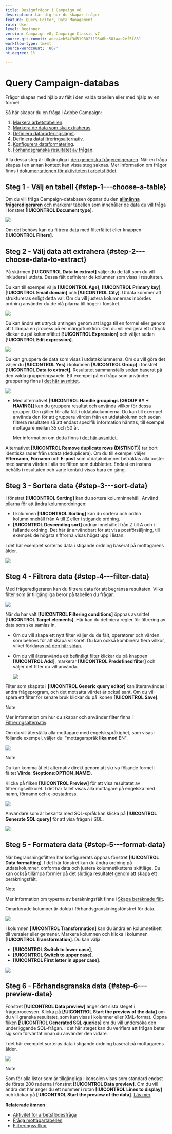 ```yaml
---
title: Designfrågor i Campaign v8
description: Lär dig hur du skapar frågor
feature: Query Editor, Data Management
role: User
level: Beginner
version: Campaign v8, Campaign Classic v7
source-git-commit: adea4eb54f3d519802119646bc501aae2ef5f831
workflow-type: tm+mt
source-wordcount: '867'
ht-degree: 1%

---
```


# Query Campaign-databas

Frågor skapas med hjälp av fält i den valda tabellen eller med hjälp av en formel.

Så här skapar du en fråga i Adobe Campaign:

1. [Markera arbetstabellen](#step-1---choose-a-table).
1. [Markera de data som ska extraheras](#step-2---choose-data-to-extract).
1. [Definiera datarorteringsläget](#step-3---sort-data).
1. [Definiera datafiltreringsalternativ](#step-4---filter-data).
1. [Konfigurera dataformatering](#step-5---format-data).
1. [Förhandsgranska resultatet av frågan](#step-6---preview-data).

Alla dessa steg är tillgängliga i [den generiska frågeredigeraren](query-editor.md). När en fråga skapas i en annan kontext kan vissa steg saknas. Mer information om frågor finns i [dokumentationen för aktiviteten i arbetsflödet](../../automation/workflow/query.md).


## Steg 1 - Välj en tabell {#step-1---choose-a-table}

Om du vill fråga Campaign-databasen öppnar du den **[allmänna frågeredigeraren](query-editor.md)** och markerar tabellen som innehåller de data du vill fråga i fönstret **[!UICONTROL Document type]**.

![](assets/query_editor_nveau_21.png)

Om det behövs kan du filtrera data med filterfältet eller knappen **[!UICONTROL Filters]**.

## Steg 2 - Välj data att extrahera {#step-2---choose-data-to-extract}

På skärmen **[!UICONTROL Data to extract]** väljer du de fält som du vill inkludera i utdata. Dessa fält definierar de kolumner som visas i resultaten.

Du kan till exempel välja **[!UICONTROL Age]**, **[!UICONTROL Primary key]**, **[!UICONTROL Email domain]** och **[!UICONTROL City]**. Utdata kommer att struktureras enligt detta val. Om du vill justera kolumnernas inbördes ordning använder du de blå pilarna till höger i fönstret.

![](assets/query_editor_nveau_01.png)

Du kan ändra ett uttryck antingen genom att lägga till en formel eller genom att tillämpa en process på en mängdfunktion. Om du vill redigera ett uttryck klickar du på kolumnfältet **[!UICONTROL Expression]** och väljer sedan **[!UICONTROL Edit expression]**.

![](assets/query_editor_nveau_97.png)

Du kan gruppera de data som visas i utdatakolumnerna. Om du vill göra det väljer du **[!UICONTROL Yes]** i kolumnen **[!UICONTROL Group]** i fönstret **[!UICONTROL Data to extract]**. Resultatet sammanställs sedan baserat på den valda grupperingsaxeln. Ett exempel på en fråga som använder gruppering finns i [det här avsnittet](../../automation/workflow/query-delivery-info.md).

![](assets/query_editor_nveau_56.png)

* Med alternativet **[!UICONTROL Handle groupings (GROUP BY + HAVING)]** kan du gruppera resultat och använda villkor för dessa grupper. Den gäller för alla fält i utdatakolumnerna. Du kan till exempel använda den för att gruppera värden från en utdatakolumn och sedan filtrera resultaten så att endast specifik information hämtas, till exempel mottagare mellan 35 och 50 år.

  Mer information om detta finns i [det här avsnittet](../../automation/workflow/query-grouping-management.md).

Alternativet **[!UICONTROL Remove duplicate rows (DISTINCT)]** tar bort identiska rader från utdata (deduplicera). Om du till exempel väljer **Efternamn**, **Förnamn** och **E-post** som utdatakolumner betraktas alla poster med samma värden i alla tre fälten som dubbletter. Endast en instans behålls i resultaten och varje kontakt visas bara en gång.

## Steg 3 - Sortera data {#step-3---sort-data}

I fönstret **[!UICONTROL Sorting]** kan du sortera kolumninnehåll. Använd pilarna för att ändra kolumnordningen:

* I kolumnen **[!UICONTROL Sorting]** kan du sortera och ordna kolumninnehåll från A till Z eller i stigande ordning.
* **[!UICONTROL Descending sort]** ordnar innehållet från Z till A och i fallande ordning. Det här är användbart för att visa postförsäljning, till exempel: de högsta siffrorna visas högst upp i listan.

I det här exemplet sorteras data i stigande ordning baserat på mottagarens ålder.

![](assets/query_editor_nveau_57.png)

## Steg 4 - Filtrera data {#step-4---filter-data}

Med frågeredigeraren kan du filtrera data för att begränsa resultaten. Vilka filter som är tillgängliga beror på tabellen du frågar.

![](assets/query_editor_nveau_09.png)

När du har valt **[!UICONTROL Filtering conditions]** öppnas avsnittet **[!UICONTROL Target elements]**. Här kan du definiera regler för filtrering av data som ska samlas in.

* Om du vill skapa ett nytt filter väljer du de fält, operatorer och värden som behövs för att skapa villkoret. Du kan också kombinera flera villkor, vilket förklaras [på den här sidan](filter-conditions.md).

* Om du vill återanvända ett befintligt filter klickar du på knappen **[!UICONTROL Add]**, markerar **[!UICONTROL Predefined filter]** och väljer det filter du vill använda.

  ![](assets/query_editor_15.png)

Filter som skapats i **[!UICONTROL Generic query editor]** kan återanvändas i andra frågeprogram, och det motsatta värdet är också sant. Om du vill spara ett filter för senare bruk klickar du på ikonen **[!UICONTROL Save]**.

>[!NOTE]
>
>Mer information om hur du skapar och använder filter finns i [Filtreringsalternativ](filter-conditions.md).

Om du vill återställa alla mottagare med engelskspråkighet, som visas i följande exempel, väljer du: &quot;mottagarspråk **lika med** EN&quot;.

![](assets/query_editor_nveau_89.png)

>[!NOTE]
>
>Du kan komma åt ett alternativ direkt genom att skriva följande formel i fältet **Värde**: **$(options:OPTION_NAME)**.

Klicka på fliken **[!UICONTROL Preview]** för att visa resultatet av filtreringsvillkoret. I det här fallet visas alla mottagare på engelska med namn, förnamn och e-postadress.

![](assets/query_editor_nveau_98.png)

Användare som är bekanta med SQL-språk kan klicka på **[!UICONTROL Generate SQL query]** för att visa frågan i SQL.

![](assets/query_editor_nveau_99.png)

## Steg 5 - Formatera data {#step-5---format-data}

När begränsningsfiltren har konfigurerats öppnas fönstret **[!UICONTROL Data formatting]**. I det här fönstret kan du ändra ordning på utdatakolumner, omforma data och justera kolumnetikettens skiftläge. Du kan också tillämpa formler på det slutliga resultatet genom att skapa ett beräkningsfält.

>[!NOTE]
>
>Mer information om typerna av beräkningsfält finns i [Skapa beräknade fält](filter-conditions.md#creating-calculated-fields).

Omarkerade kolumner är dolda i förhandsgranskningsfönstret för data.

![](assets/query_editor_nveau_10.png)

I kolumnen **[!UICONTROL Transformation]** kan du ändra en kolumnetikett till versaler eller gemener. Markera kolumnen och klicka i kolumnen **[!UICONTROL Transformation]**. Du kan välja:

* **[!UICONTROL Switch to lower case]**,
* **[!UICONTROL Switch to upper case]**,
* **[!UICONTROL First letter in upper case]**.

![](assets/query_editor_nveau_42.png)

## Steg 6 - Förhandsgranska data {#step-6---preview-data}

Fönstret **[!UICONTROL Data preview]** anger det sista steget i frågeprocessen. Klicka på **[!UICONTROL Start the preview of the data]** om du vill granska resultatet, som kan visas i kolumner eller XML-format. Öppna fliken **[!UICONTROL Generated SQL queries]** om du vill undersöka den underliggande SQL-frågan. I det här steget kan du verifiera att frågan beter sig som förväntat innan du använder den vidare.

I det här exemplet sorteras data i stigande ordning baserat på mottagarens ålder.

![](assets/query_editor_nveau_11.png)

>[!NOTE]
>
>Som för alla listor som är tillgängliga i konsolen visas som standard endast de första 200 raderna i fönstret **[!UICONTROL Data preview]**. Om du vill ändra det här anger du ett nummer i rutan **[!UICONTROL Lines to display]** och klickar på **[!UICONTROL Start the preview of the data]**. [Läs mer](../config/ui-settings.md#manage-and-customize-lists)



**Relaterade ämnen**

* [Aktivitet för arbetsflödesfråga](../../automation/workflow/query.md)
* [Fråga mottagartabellen](../../automation/workflow/querying-recipient-table.md)
* [Filtreringsvillkor](filter-conditions.md)